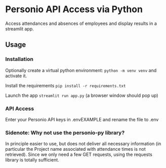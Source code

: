# Personio API Access via Python

Access attendances and absences of employees and display results in a streamlit app.

## Usage

### Installation

Optionally create a virtual python environment:  `python -m venv venv` and activate it.

Install the requirements `pip install -r requirements.txt`

Launch the app `streamlit run app.py` (a browser window should pop up)

### API Access

Enter your Personio API keys in .envEXAMPLE and rename the file to .env




### Sidenote: Why not use the personio-py library?
In principle easier to use, but does not deliver all necessary information (in particular the Project name associated with attendance times is not retrieved).
Since we only need a few GET requests, using the requests library is totally sufficient.